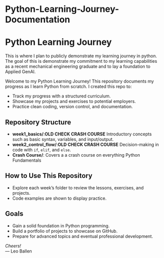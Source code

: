 # Python-Learning-Journey-Documentation

# Python Learning Journey

This is where I plan to publicly demonstrate my learning journey in python. The goal of this is demonstrate my commitment to my learning capabilities as a recent mechanical engineering graduate and to lay a foundation to Applied GenAI. 

Welcome to my Python Learning Journey! This repository documents my progress as I learn Python from scratch. I created this repo to:
- Track my progress with a structured curriculum.
- Showcase my projects and exercises to potential employers.
- Practice clean coding, version control, and documentation.

## Repository Structure
- **week1_basics/**:**OLD CHECK CRASH COURSE** Introductory concepts such as basic syntax, variables, and input/output.
- **week2_control_flow/**:**OLD CHECK CRASH COURSE** Decision-making in code with `if`, `elif`, and `else`.
- **Crash Course/**: Covers a a crash course on everything Python Fundamentals
## How to Use This Repository
- Explore each week’s folder to review the lessons, exercises, and projects.
- Code examples are shown to display practice.

## Goals
- Gain a solid foundation in Python programming.
- Build a portfolio of projects to showcase on GitHub.
- Prepare for advanced topics and eventual professional development.

*Cheers!*  
— Leo Ballen


